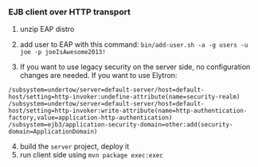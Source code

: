 ### EJB client over HTTP transport

1. unzip EAP distro
2. add user to EAP with this command:  `bin/add-user.sh -a -g users -u joe -p joeIsAwesome2013!`

3. If you want to use legacy security on the server side, no configuration changes are needed. If you want to use Elytron:

```
/subsystem=undertow/server=default-server/host=default-host/setting=http-invoker:undefine-attribute(name=security-realm)
/subsystem=undertow/server=default-server/host=default-host/setting=http-invoker:write-attribute(name=http-authentication-factory,value=application-http-authentication)
/subsystem=ejb3/application-security-domain=other:add(security-domain=ApplicationDomain)
```

4. build the `server` project, deploy it
5. run client side using `mvn package exec:exec`


